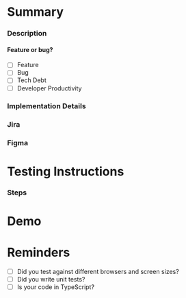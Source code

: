 # Summary

### Description

<!-- Briefly summarize the purpose of the pull request. What does it aim to achieve or fix? -->

#### Feature or bug?

- [ ] Feature
- [ ] Bug
- [ ] Tech Debt
- [ ] Developer Productivity

### Implementation Details

<!-- Provide a brief overview of how the implementation should be approached or any specific details that need attention. -->

### Jira

<!-- If the task is related to a Jira issue, provide a link or reference to the Jira ticket here. -->

### Figma

<!-- If there are design specifications or mockups in Figma, provide a link or reference here. -->

# Testing Instructions

### Steps

<!-- Detailed steps for testing the implemented feature or fix. Include any specific configurations or scenarios that need testing. -->

# Demo

<!-- If applicable, provide links to images, videos, or any visual demonstration that showcases the feature or bug fix. This could be screenshots, GIFs, or links to video demonstrations. -->

# Reminders

- [ ] Did you test against different browsers and screen sizes?
- [ ] Did you write unit tests?
- [ ] Is your code in TypeScript?
<!-- Reminders for the contributor to ensure thorough testing, proper documentation, and adherence to coding standards. -->
